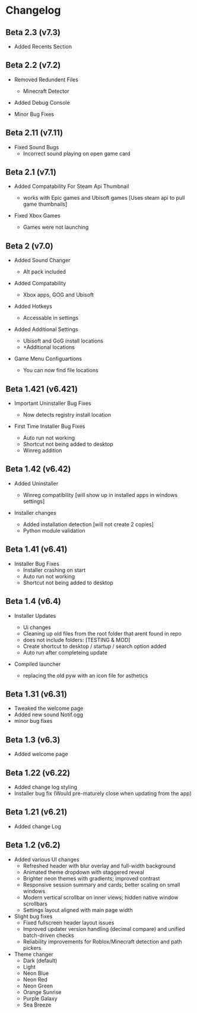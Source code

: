 # Changelog

## Beta 2.3 (v7.3)
- Added Recents Section

## Beta 2.2 (v7.2)
- Removed Redundent Files
  - Minecraft Detector

- Added Debug Console  

- Minor Bug Fixes

## Beta 2.11 (v7.11)
- Fixed Sound Bugs
  - Incorrect sound playing on open game card

## Beta 2.1 (v7.1)
- Added Compatability For Steam Api Thumbnail 
  - works with Epic games and Ubisoft games [Uses steam api to pull game thumbnails]

- Fixed Xbox Games 
  - Games were not launching  

## Beta 2 (v7.0)
- Added Sound Changer
  - Alt pack included

- Added Compatability
  - Xbox apps, GOG and Ubisoft

- Added Hotkeys
  - Accessable in settings

- Added Additional Settings
  - Ubisoft and GoG install locations
  - +Additional locations

- Game Menu Configuartions
  - You can now find file locations

## Beta 1.421 (v6.421)
- Important Uninstaller Bug Fixes
  - Now detects registry install location

- First Time Installer Bug Fixes
  - Auto run not working
  - Shortcut not being added to desktop
  - Winreg addition

## Beta 1.42 (v6.42)

- Added Uninstaller 
  - Winreg compatibility [will show up in installed apps in windows settings]

- Installer changes
  - Added installation detection [will not create 2 copies]
  - Python module validation 

## Beta 1.41 (v6.41)

- Installer Bug Fixes 
  - Installer crashing on start 
  - Auto run not working
  - Shortcut not being added to desktop

## Beta 1.4 (v6.4)

- Installer Updates 
  - Ui changes
  - Cleaning up old files from the root folder that arent found in repo
  - does not include folders: [TESTING & MOD]
  - Create shortcut to desktop / startup / search option added
  - Auto run after completeing update

- Compiled launcher
  - replacing the old pyw with an icon file for asthetics

## Beta 1.31 (v6.31)

- Tweaked the welcome page
- Added new sound Notif.ogg
- minor bug fixes

## Beta 1.3 (v6.3)

- Added welcome page

## Beta 1.22 (v6.22)

- Added change log styling
- Installer bug fix (Would pre-maturely close when updating from the app)

## Beta 1.21 (v6.21)

- Added change Log

## Beta 1.2 (v6.2)

- Added various UI changes
  - Refreshed header with blur overlay and full-width background
  - Animated theme dropdown with staggered reveal
  - Brighter neon themes with gradients; improved contrast
  - Responsive session summary and cards; better scaling on small windows
  - Modern vertical scrollbar on inner views; hidden native window scrollbars
  - Settings layout aligned with main page width
- Slight bug fixes
  - Fixed fullscreen header layout issues
  - Improved updater version handling (decimal compare) and unified batch-driven checks
  - Reliability improvements for Roblox/Minecraft detection and path pickers
- Theme changer
  - Dark (default)
  - Light
  - Neon Blue
  - Neon Red
  - Neon Green
  - Orange Sunrise
  - Purple Galaxy
  - Sea Breeze